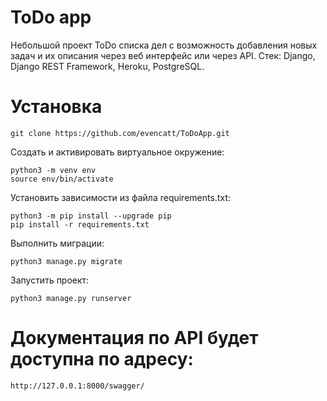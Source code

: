 # ToDo app
Небольшой проект ToDo списка дел с возможность добавления новых задач и их описания через веб интерфейс или через API.
Стек: Django, Django REST Framework, Heroku, PostgreSQL.

# Установка
```
git clone https://github.com/evencatt/ToDoApp.git
```
Cоздать и активировать виртуальное окружение:
```
python3 -m venv env
source env/bin/activate
```
Установить зависимости из файла requirements.txt:
```
python3 -m pip install --upgrade pip
pip install -r requirements.txt
```
Выполнить миграции:
```
python3 manage.py migrate
```
Запустить проект:
```
python3 manage.py runserver
```

# Документация по API будет доступна по адресу:
`http://127.0.0.1:8000/swagger/`
